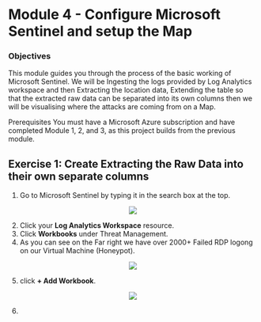 # Module 4 - Configure Microsoft Sentinel and setup the Map

### Objectives

This module guides you through the process of the basic working of Microsoft Sentinel. We will be Ingesting the logs provided by Log Analytics workspace and then Extracting the location data, Extending the table so that the extracted raw data can be separated into its own columns then we will be visualising where the attacks are coming from on a Map.  

Prerequisites You must have a Microsoft Azure subscription and have completed Module 1, 2, and 3, as this project builds from the previous module.

## Exercise 1: Create Extracting the Raw Data into their own separate columns

1. Go to Microsoft Sentinel by typing it in the search box at the top.

<p align="center">
  <img src="https://i.imgur.com/FQJh7P8.png"/>
</p>

2. Click your <strong>Log Analytics Workspace</strong> resource.
3. Click <strong>Workbooks</strong> under Threat Management.
4. As you can see on the Far right we have over 2000+ Failed RDP logong on our Virtual Machine (Honeypot).

<p align="center">
  <img src="https://i.imgur.com/9kaJ8Js.png"/>
</p>

5. click <strong>+ Add Workbook</strong>.

<p align="center">
  <img src="https://i.imgur.com/YApNA2R.png"/>
</p>

6. 

<p align="center">
  <img src=""/>
</p>

<p align="center">
  <img src=""/>
</p>


<p align="center">
  <img src=""/>
</p>

<p align="center">
  <img src=""/>
</p>

<p align="center">
  <img src=""/>
</p>


<p align="center">
  <img src=""/>
</p>
